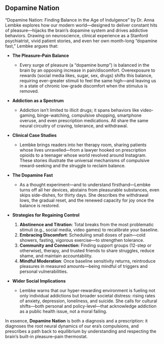 ## Dopamine Nation

“Dopamine Nation: Finding Balance in the Age of Indulgence” by Dr. Anna Lembke explores how our modern world—designed to deliver constant hits of pleasure—hijacks the brain’s dopamine system and drives addictive behaviors. Drawing on neuroscience, clinical experience as a Stanford psychiatrist, vivid patient stories, and even her own month-long “dopamine fast,” Lembke argues that:

* **The Pleasure–Pain Balance**

  * Every surge of pleasure (a “dopamine bump”) is balanced in the brain by an opposing increase in pain/discomfort. Overexposure to rewards (social media likes, sugar, sex, drugs) shifts this balance, requiring ever-greater stimuli to feel the same high—and leaving us in a state of chronic low-grade discomfort when the stimulus is removed.

* **Addiction as a Spectrum**

  * Addiction isn’t limited to illicit drugs; it spans behaviors like video-gaming, binge-watching, compulsive shopping, smartphone overuse, and even prescription medications. All share the same neural circuitry of craving, tolerance, and withdrawal.

* **Clinical Case Studies**

  * Lembke brings readers into her therapy room, sharing patients whose lives unravelled—from a lawyer hooked on prescription opioids to a teenager whose world revolved around Instagram. These stories illustrate the universal mechanisms of compulsive reward-seeking and the struggle to reclaim balance.

* **The Dopamine Fast**

  * As a thought experiment—and to understand firsthand—Lembke turns off all her devices, abstains from pleasurable substances, even skips side-dishes, for thirty days. She describes the withdrawal lows, the gradual reset, and the renewed capacity for joy once the balance is restored.

* **Strategies for Regaining Control**

  1. **Abstinence and Titration**: Total breaks from the most problematic stimuli (e.g., social media, video games) to recalibrate your baseline.
  2. **Embracing Discomfort**: Scheduling small doses of pain—cold showers, fasting, vigorous exercise—to strengthen tolerance.
  3. **Community and Connection**: Finding support groups (12-step or otherwise), therapy, and trusted friends to share struggles, reduce shame, and maintain accountability.
  4. **Mindful Moderation**: Once baseline sensitivity returns, reintroduce pleasures in measured amounts—being mindful of triggers and personal vulnerabilities.

* **Wider Social Implications**

  * Lembke warns that our hyper-rewarding environment is fueling not only individual addictions but broader societal distress: rising rates of anxiety, depression, loneliness, and suicide. She calls for cultural shifts—both personal and policy-level—that acknowledge addiction as a public health issue, not a moral failing.

In essence, **Dopamine Nation** is both a diagnosis and a prescription: it diagnoses the root neural dynamics of our era’s compulsions, and prescribes a path back to equilibrium by understanding and respecting the brain’s built-in pleasure–pain thermostat.
